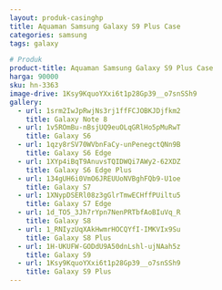 ```yaml
---
layout: produk-casinghp
title: Aquaman Samsung Galaxy S9 Plus Case
categories: samsung
tags: galaxy

# Produk
product-title: Aquaman Samsung Galaxy S9 Plus Case
harga: 90000
sku: hn-3363
image-drive: 1Ksy9KquoYXxi6t1p28Gp39__o7snSSh9
gallery:
  - url: 1srm2IwJpRwjNs3rj1ffFCJOBKJDjfkm2
    title: Galaxy Note 8
  - url: 1v5ROmBu-nBsjUQ9euOLqGRlHo5pMuRwT
    title: Galaxy S6
  - url: 1qzy8rSV70WVbnFaCy-unPenegctQNn9B
    title: Galaxy S6 Edge
  - url: 1XYp4iBqT9AnuvsTQIDWQi7AWy2-62XDZ
    title: Galaxy S6 Edge Plus
  - url: 134gUH6i0VmO6JREUUoNVBghFQb9-U1oe
    title: Galaxy S7
  - url: 1XNypDSERl08z3gGlrTmwECHffPUiltu5
    title: Galaxy S7 Edge
  - url: 1d_TO5_3Jh7rYpn7NenPRTbfAoBIuVq_R
    title: Galaxy S8
  - url: 1_RNIyzUqXAkHwmrHOCQYfI-IMKVIx9Su
    title: Galaxy S8 Plus
  - url: 1H-UKUFW-GODdU9A50dnLshl-ujNAah5z
    title: Galaxy S9
  - url: 1Ksy9KquoYXxi6t1p28Gp39__o7snSSh9
    title: Galaxy S9 Plus
---
```

